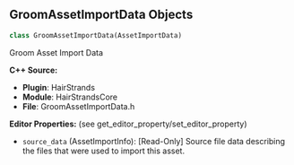 ## GroomAssetImportData Objects

```python
class GroomAssetImportData(AssetImportData)
```

Groom Asset Import Data

**C++ Source:**

- **Plugin**: HairStrands
- **Module**: HairStrandsCore
- **File**: GroomAssetImportData.h

**Editor Properties:** (see get_editor_property/set_editor_property)

- ``source_data`` (AssetImportInfo):  [Read-Only] Source file data describing the files that were used to import this asset.

<a id="unreal.GroomBindingAsset"></a>